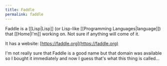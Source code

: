```yaml
---
title: Faddle
permalink: faddle
---
```


Faddle is a [[Lisp|Lisp]] (or Lisp-like [[Programming Languages|language]]) that [[Home|I'm]] working on. Not sure if anything will come of it.

It has a website: [https://faddle.org](https://faddle.org)

I'm not really sure that Faddle is a good name but that domain was available so I bought it immediately and now I guess that's what this thing is called...
